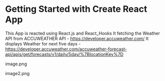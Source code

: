 # Getting Started with Create React App

This App is reacted using React.js and React_Hooks
It fetching the Weather API  from  ACCUWEATHER API - https://developer.accuweather.com/
It displays Weather for next five days -https://developer.accuweather.com/accuweather-forecast-api/apis/get/forecasts/v1/daily/5day/%7BlocationKey%7D

image.png

image2.png






